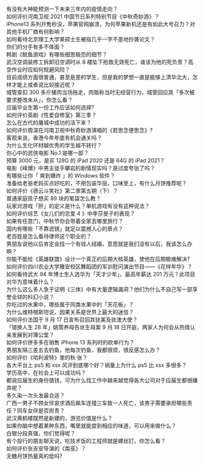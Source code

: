 有没有大神能预测一下未来三年内的疫情走向？  
如何评价河南卫视 2021 中国节日系列特别节目《中秋奇妙游》？  
iPhone13 系列开售秒没，苹果官网崩溃，为何苹果新机还是有如此大号召力？对其他手机厂商有何影响？  
如何看待北京理工大学某硕士生被指几乎一字不差地抄袭论文？  
你们的分手有多不体面？  
韩剧《鱿鱼游戏》有哪些细思极恐的细节？  
武汉空调装修工拆卸旧空调时从 8 楼坠下抢救无效死亡，谁该为他的死负责？高空作业时应如何规避风险？  
目前成绩方面很普通，甚至是差的学生，但是我的梦想一直是能够上清华北大，怎样才能上或者说比较接近呢？  
城管查扣 300 多斤猪肉当场拖走，肉贩称当时无经营行为，城管回应其「多次被要求整改未从」，你怎么看？  
应届毕业生第一份工作应该如何选择?  
如何评价英剧《性爱自修室》第三季？  
怎么在古代的屠城中成功的活下来？  
如何评价周深在河南卫视中秋奇妙游演唱的《若思念便思念》?  
客观来说，香港今年年底有机会通关吗？  
为什么生化环材越优秀的学生越不转行？  
你心中的武侠电影 No.1 是哪一部？  
预算 3000 元，是买 128G 的 iPad 2020 还是 64G 的 iPad 2021？  
电影《峰爆》中男主徒手攀岩的剧情现实吗？是过度夸张了吗？  
有哪些让你「 爽到爆炸 」的 Windows 软件？  
准备给老爸老妈买点好吃的，不用包装华丽，口味至上，有什么月饼推荐呢？  
如何评价《德云斗笑社》第二季第五期（下）？  
普通家庭孩子想买 89 块的笔袋怎么教？  
玩家对游戏「肝」的定义是什么？单机游戏有没有这种说法？  
如何评价综艺《女儿们的恋爱 4 》中李莎旻子的表现？  
如果有任意门，中秋节你会带着全家去哪里旅行？  
国内有哪些「不靠滤镜」就足以震撼人心的景点？  
老百姓是怎么看待律师这个职业的？  
男朋友说他以后肯定会找一个有钱人结婚，意思就是我们没有以后，我该怎么办啊？  
你能不能给《英雄联盟》设计一个真正的后期大核英雄，使他在后期极难解决?  
如何评价四川农业大学雅安校区舞蹈团的军训慰问演出节目——《花样年华》？  
如何看待武大 94 年博士生入选华为「天才少年」，最高年薪达 201 万元？此项目对华为意味着什么？  
为什么这么多人急于证明《三体》中有大量逻辑漏洞？他们为什么不自己写一部享誉全球的科幻小说？  
你吃过的水果中，哪些属于同类水果中的「天花板」？  
为什么维特根斯坦说，因果关系是世界上最大的迷信？  
如何评价法国于 9 月 17 日宣布召回其驻美及驻澳大使？  
「错换人生 28 年」姚策养母告状生母案 9 月 18 日开庭，两家人为何会从热情认亲发展到对簿公堂？  
如何评价拼多多在销售 iPhone 13 系列时的砍单行为？  
男朋友隔三差五去钓鱼，他每次钓鱼，我都很烦，很反感怎么办？  
如何评价《哈利波特》里的秋·张？  
各大平台上 ps5 和 xsx 风评到底哪个好？销量上为什么 ps5 比 xsx 多很多？  
学历高中，在社会上可以成功吗？  
都说应届生的身份值钱，可为什么找工作中越来越觉得各大公司对于应届生都很嫌弃呢？  
多久染一次头发最合适？  
广西一男子不顾女伴哀求酒后飙车连撞三车致一人死亡，该男子需要承担哪些责任？同车女伴是否担责？  
武汉黄鹤楼既然是新建的，游览价值是什么？  
如果你脑中想着某种东西，嘴里就能尝到相应的味道，可以用来做什么？  
白银分段真强，你们觉得呢？  
有个投行的朋友聊天说，吃技术饭的工程师就是螺丝钉，你怎么看？  
如何评价张吉安导演的《南巫》？  
无糖月饼热量真的低吗?  
